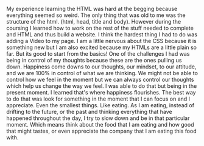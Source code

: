 My experience learning  the HTML was hard at the begging because everything seemed so weird. The only thing that was old to me was the structure of the html. (html, head, title and body). However during the coursing I learned how to work on the rest of the stuff needed to complete and HTML and thus build a website. I think the hardest thing I had to do was adding a Video to my page.
I am a little nervous about the CSS because it is something new but I am also excited because my HTMLs are a little plain so far. But its good to start from the basics!
One of the challenges I had was being in control of my thoughts because these are the ones pulling us down. Happiness come downs to our thoughts,  our mindset, to our attitude, and we are 100% in control of what we are thinking. We might not be able to control how we feel in the moment but we can always control our thoughts which help us change the way we feel. I was able to do that but being in the present moment. I learned that's where happiness flourishes. The best way to do that was look for something in the moment that I can focus on and I appreciate. Even the smallest things. Like eating. As I am eating, instead of drifting to the future, or the past and thinking everything that have happened throughout the day, I try to slow down and be in that particular moment. Which means think about the food that I am eating and how good that might tastes, or even appreciate the company that I am eating this food with.
